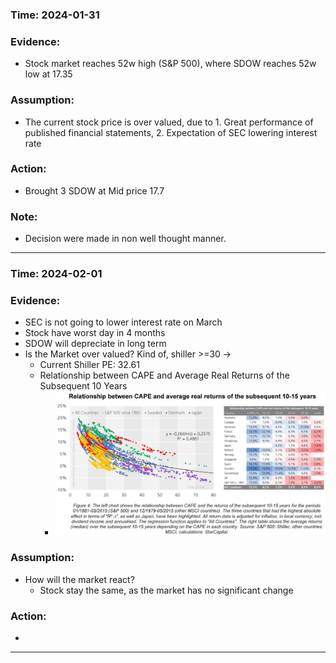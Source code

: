 ### Time: 2024-01-31

### Evidence:
- Stock market reaches 52w high (S&P 500), where SDOW reaches 52w low at 17.35
### Assumption:
- The current stock price is over valued, due to 1. Great performance of published financial statements, 2. Expectation of SEC lowering interest rate
### Action:
- Brought 3 SDOW at Mid price 17.7
### Note: 
- Decision were made in non well thought manner.
---
### Time: 2024-02-01

### Evidence:
- SEC is not going to lower interest rate on March
- Stock have worst day in 4 months
- SDOW will depreciate in long term
- Is the Market over valued? Kind of, shiller >=30 -> 
	- Current Shiller PE: 32.61
	- Relationship between CAPE and Average Real Returns of the Subsequent 10 Years
		- ![](../../z.Images/Pasted%20image%2020240201024053.png)
### Assumption:
- How will the market react?
	- Stock stay the same, as the market has no significant change
### Action:
-  
---




